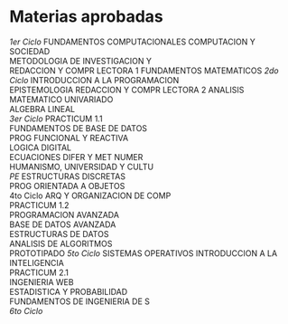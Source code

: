 Materias aprobadas 
=======================
*1er Ciclo*
FUNDAMENTOS COMPUTACIONALES	
COMPUTACION Y SOCIEDAD	
METODOLOGIA DE INVESTIGACION Y	
REDACCION Y COMPR LECTORA 1	
FUNDAMENTOS MATEMATICOS	
*2do Ciclo*
INTRODUCCION A LA PROGRAMACION	
EPISTEMOLOGIA
REDACCION Y COMPR LECTORA 2	
ANALISIS MATEMATICO UNIVARIADO	
ALGEBRA LINEAL	
*3er Ciclo*
PRACTICUM 1.1	
FUNDAMENTOS DE BASE DE DATOS	
PROG FUNCIONAL Y REACTIVA	
LOGICA DIGITAL	
ECUACIONES DIFER Y MET NUMER	
HUMANISMO, UNIVERSIDAD Y CULTU	
*PE*
ESTRUCTURAS DISCRETAS	
PROG ORIENTADA A OBJETOS	
4to Ciclo
ARQ Y ORGANIZACION DE COMP	
PRACTICUM 1.2	
PROGRAMACION AVANZADA	
BASE DE DATOS AVANZADA	
ESTRUCTURAS DE DATOS	
ANALISIS DE ALGORITMOS	
PROTOTIPADO	
*5to Ciclo*
SISTEMAS OPERATIVOS	
INTRODUCCION A LA INTELIGENCIA	
PRACTICUM 2.1	
INGENIERIA WEB	
ESTADISTICA Y PROBABILIDAD	
FUNDAMENTOS DE INGENIERIA DE S	
*6to Ciclo*


